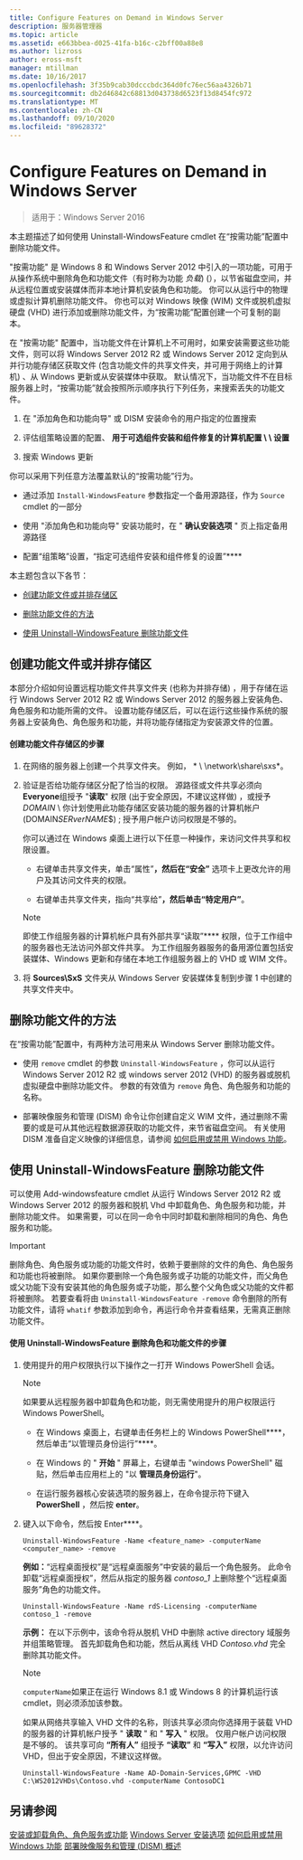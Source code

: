 ```yaml
---
title: Configure Features on Demand in Windows Server
description: 服务器管理器
ms.topic: article
ms.assetid: e663bbea-d025-41fa-b16c-c2bff00a88e8
ms.author: lizross
author: eross-msft
manager: mtillman
ms.date: 10/16/2017
ms.openlocfilehash: 3f35b9cab30dcccbdc364d0fc76ec56aa4326b71
ms.sourcegitcommit: db2d46842c68813d043738d6523f13d8454fc972
ms.translationtype: MT
ms.contentlocale: zh-CN
ms.lasthandoff: 09/10/2020
ms.locfileid: "89628372"
---
```

# <a name="configure-features-on-demand-in-windows-server"></a>Configure Features on Demand in Windows Server

>适用于：Windows Server 2016

本主题描述了如何使用 Uninstall-WindowsFeature cmdlet 在“按需功能”配置中删除功能文件。

"按需功能" 是 Windows 8 和 Windows Server 2012 中引入的一项功能，可用于从操作系统中删除角色和功能文件（有时称为功能 *负载*)  (），以节省磁盘空间，并从远程位置或安装媒体而非本地计算机安装角色和功能。 你可以从运行中的物理或虚拟计算机删除功能文件。 你也可以对 Windows 映像 (WIM) 文件或脱机虚拟硬盘 (VHD) 进行添加或删除功能文件，为“按需功能”配置创建一个可复制的副本。

在 "按需功能" 配置中，当功能文件在计算机上不可用时，如果安装需要这些功能文件，则可以将 Windows Server 2012 R2 或 Windows Server 2012 定向到从并行功能存储区获取文件 (包含功能文件的共享文件夹，并可用于网络上的计算机) 、从 Windows 更新或从安装媒体中获取。 默认情况下，当功能文件不在目标服务器上时，“按需功能”就会按照所示顺序执行下列任务，来搜索丢失的功能文件。

1.  在 "添加角色和功能向导" 或 DISM 安装命令的用户指定的位置搜索

2.  评估组策略设置的配置、 **用于可选组件安装和组件修复的计算机配置 \ \ 设置**

3.  搜索 Windows 更新

你可以采用下列任意方法覆盖默认的“按需功能”行为。

-   通过添加 `Install-WindowsFeature` 参数指定一个备用源路径，作为 `Source` cmdlet 的一部分

-   使用 "添加角色和功能向导" 安装功能时，在 " **确认安装选项** " 页上指定备用源路径

-   配置“组策略”设置，“指定可选组件安装和组件修复的设置”****

本主题包含以下各节：

-   [创建功能文件或并排存储区](#BKMK_store)

-   [删除功能文件的方法](#BKMK_methods)

-   [使用 Uninstall-WindowsFeature 删除功能文件](#BKMK_remove)

## <a name="create-a-feature-file-or-side-by-side-store"></a><a name=BKMK_store></a>创建功能文件或并排存储区
本部分介绍如何设置远程功能文件共享文件夹 (也称为并排存储) ，用于存储在运行 Windows Server 2012 R2 或 Windows Server 2012 的服务器上安装角色、角色服务和功能所需的文件。 设置功能存储区后，可以在运行这些操作系统的服务器上安装角色、角色服务和功能，并将功能存储指定为安装源文件的位置。

#### <a name="to-create-a-feature-file-store"></a>创建功能文件存储区的步骤

1.  在网络的服务器上创建一个共享文件夹。 例如， * \\ \network\share\sxs*。

2.  验证是否给功能存储区分配了恰当的权限。 源路径或文件共享必须向**Everyone**组授予 "**读取**" 权限 (出于安全原因，不建议这样做) ，或授予*DOMAIN* \\ 你计划使用此功能存储区安装功能的服务器的计算机帐户 (DOMAIN*SERverNAME*$) ; 授予用户帐户访问权限是不够的。

    你可以通过在 Windows 桌面上进行以下任意一种操作，来访问文件共享和权限设置。

    -   右键单击共享文件夹，单击“属性”****，然后在“安全”**** 选项卡上更改允许的用户及其访问文件夹的权限。

    -   右键单击共享文件夹，指向“共享给”****，然后单击“特定用户”****。

    > [!NOTE]
    > 即使工作组服务器的计算机帐户具有外部共享“读取”**** 权限，位于工作组中的服务器也无法访问外部文件共享。 为工作组服务器服务的备用源位置包括安装媒体、Windows 更新和存储在本地工作组服务器上的 VHD 或 WIM 文件。

3.  将 **Sources\SxS** 文件夹从 Windows Server 安装媒体复制到步骤 1 中创建的共享文件夹中。

## <a name="methods-of-removing-feature-files"></a><a name=BKMK_methods></a>删除功能文件的方法
在“按需功能”配置中，有两种方法可用来从 Windows Server 删除功能文件。

-   使用 `remove` cmdlet 的参数 `Uninstall-WindowsFeature` ，你可以从运行 Windows Server 2012 R2 或 windows server 2012 (VHD) 的服务器或脱机虚拟硬盘中删除功能文件。 参数的有效值为 `remove` 角色、角色服务和功能的名称。

-   部署映像服务和管理 (DISM) 命令让你创建自定义 WIM 文件，通过删除不需要的或是可从其他远程数据源获取的功能文件，来节省磁盘空间。 有关使用 DISM 准备自定义映像的详细信息，请参阅 [如何启用或禁用 Windows 功能](/previous-versions/windows/it-pro/windows-8.1-and-8/hh824822(v=win.10))。

## <a name="remove-feature-files-by-using-uninstall-windowsfeature"></a><a name=BKMK_remove></a>使用 Uninstall-WindowsFeature 删除功能文件
可以使用 Add-windowsfeature cmdlet 从运行 Windows Server 2012 R2 或 Windows Server 2012 的服务器和脱机 Vhd 中卸载角色、角色服务和功能，并删除功能文件。 如果需要，可以在同一命令中同时卸载和删除相同的角色、角色服务和功能。

> [!IMPORTANT]
> 删除角色、角色服务或功能的功能文件时，依赖于要删除的文件的角色、角色服务和功能也将被删除。 如果你要删除一个角色服务或子功能的功能文件，而父角色或父功能下没有安装其他的角色服务或子功能，那么整个父角色或父功能的文件都将被删除。 若要查看将由 `Uninstall-WindowsFeature -remove` 命令删除的所有功能文件，请将 `whatif` 参数添加到命令，再运行命令并查看结果，无需真正删除功能文件。

#### <a name="to-remove-role-and-feature-files-by-using-uninstall-windowsfeature"></a>使用 Uninstall-WindowsFeature 删除角色和功能文件的步骤

1.  使用提升的用户权限执行以下操作之一打开 Windows PowerShell 会话。

    > [!NOTE]
    > 如果要从远程服务器中卸载角色和功能，则无需使用提升的用户权限运行 Windows PowerShell。

    -   在 Windows 桌面上，右键单击任务栏上的 Windows PowerShell****，然后单击“以管理员身份运行”****。

    -   在 Windows 的 " **开始** " 屏幕上，右键单击 "windows PowerShell" 磁贴，然后单击应用栏上的 "以 **管理员身份运行**"。

    -   在运行服务器核心安装选项的服务器上，在命令提示符下键入 **PowerShell** ，然后按 **enter**。

2.  键入以下命令，然后按 Enter****。

    ```
    Uninstall-WindowsFeature -Name <feature_name> -computerName <computer_name> -remove
    ```

    **例如：**“远程桌面授权”是“远程桌面服务”中安装的最后一个角色服务。 此命令卸载“远程桌面授权”，然后从指定的服务器 *contoso_1* 上删除整个“远程桌面服务”角色的功能文件。

    ```
    Uninstall-WindowsFeature -Name rdS-Licensing -computerName contoso_1 -remove
    ```

    **示例：** 在以下示例中，该命令将从脱机 VHD 中删除 active directory 域服务并组策略管理。 首先卸载角色和功能，然后从离线 VHD *Contoso.vhd* 完全删除其功能文件。

    > [!NOTE]
    > `computerName`如果正在运行 Windows 8.1 或 Windows 8 的计算机运行该 cmdlet，则必须添加该参数。
    >
    > 如果从网络共享输入 VHD 文件的名称，则该共享必须向你选择用于装载 VHD 的服务器的计算机帐户授予 " **读取** " 和 " **写入** " 权限。 仅用户帐户访问权限是不够的。 该共享可向 **“所有人”** 组授予 **“读取”** 和 **“写入”** 权限，以允许访问 VHD，但出于安全原因，不建议这样做。

    ```
    Uninstall-WindowsFeature -Name AD-Domain-Services,GPMC -VHD C:\WS2012VHDs\Contoso.vhd -computerName ContosoDC1
    ```

## <a name="see-also"></a>另请参阅
[安装或卸载角色、角色服务或功能](install-or-uninstall-roles-role-services-or-features.md) 
[Windows Server 安装选项](/previous-versions/windows/it-pro/windows-server-2012-R2-and-2012/hh831786(v=ws.11)) 
[如何启用或禁用 Windows 功能](/previous-versions/windows/it-pro/windows-8.1-and-8/hh824822(v=win.10)) 
[部署映像服务和管理 (DISM) 概述](/previous-versions/windows/it-pro/windows-8.1-and-8/hh825236(v=win.10))